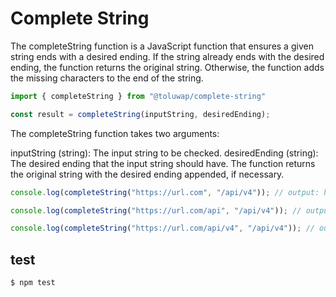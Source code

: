 # Complete String

The completeString function is a JavaScript function that ensures a given string ends with a desired ending. If the string already ends with the desired ending, the function returns the original string. Otherwise, the function adds the missing characters to the end of the string.

```ts
import { completeString } from "@toluwap/complete-string"

const result = completeString(inputString, desiredEnding);
```

The completeString function takes two arguments:

inputString (string): The input string to be checked.
desiredEnding (string): The desired ending that the input string should have.
The function returns the original string with the desired ending appended, if necessary.

```ts
console.log(completeString("https://url.com", "/api/v4")); // output: https://url.com/api/v4

console.log(completeString("https://url.com/api", "/api/v4")); // output: https://url.com/api/v4

console.log(completeString("https://url.com/api/v4", "/api/v4")); // output: https://url.com/api/v4
```

## test

```
$ npm test
```
